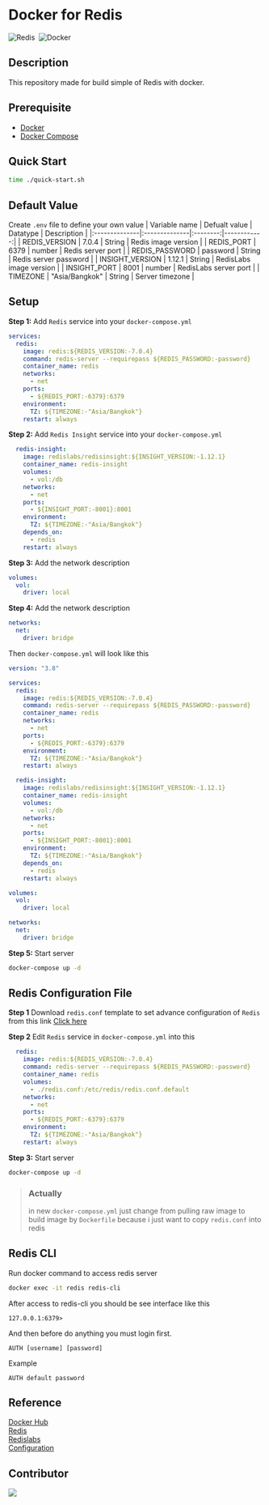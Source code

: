 # Docker for Redis
<img alt="Redis" src="https://img.shields.io/badge/Redis-DC382D?&style=flat&logo=redis&logoColor=FFFFFF">&nbsp;
<img alt="Docker" src="https://img.shields.io/badge/Docker-2496ED?&style=flat&logo=docker&logoColor=ffffff">&nbsp;

## Description
This repository made for build simple of Redis with docker.

## Prerequisite
* [Docker](https://docs.docker.com/engine/install/ubuntu/)
* [Docker Compose](https://docs.docker.com/compose/install/)

## Quick Start
```bash
time ./quick-start.sh
```

## Default Value
Create `.env` file to define your own value
| Variable name | Defualt value | Datatype | Description |
|:--------------|:--------------|:--------:|------------:|
| REDIS_VERSION | 7.0.4 | String | Redis image version |
| REDIS_PORT | 6379 | number | Redis server port |
| REDIS_PASSWORD | password | String | Redis server password |
| INSIGHT_VERSION | 1.12.1 | String | RedisLabs image version |
| INSIGHT_PORT | 8001 | number | RedisLabs server port |
| TIMEZONE | "Asia/Bangkok" | String | Server timezone |

## Setup
**Step 1:** Add `Redis` service into your `docker-compose.yml`
```yaml
services:
  redis:
    image: redis:${REDIS_VERSION:-7.0.4}
    command: redis-server --requirepass ${REDIS_PASSWORD:-password}
    container_name: redis
    networks:
      - net
    ports:
      - ${REDIS_PORT:-6379}:6379
    environment:
      TZ: ${TIMEZONE:-"Asia/Bangkok"}
    restart: always
```

**Step 2:** Add `Redis Insight` service into your `docker-compose.yml`
```yaml
  redis-insight:
    image: redislabs/redisinsight:${INSIGHT_VERSION:-1.12.1}
    container_name: redis-insight
    volumes:
      - vol:/db
    networks:
      - net
    ports:
      - ${INSIGHT_PORT:-8001}:8001
    environment:
      TZ: ${TIMEZONE:-"Asia/Bangkok"}
    depends_on:
      - redis
    restart: always
```

**Step 3:** Add the network description
```yaml
volumes:
  vol:
    driver: local
```

**Step 4:** Add the network description
```yaml
networks:
  net:
    driver: bridge
```

Then `docker-compose.yml` will look like this
```yaml
version: "3.8"

services:
  redis:
    image: redis:${REDIS_VERSION:-7.0.4}
    command: redis-server --requirepass ${REDIS_PASSWORD:-password}
    container_name: redis
    networks:
      - net
    ports:
      - ${REDIS_PORT:-6379}:6379
    environment:
      TZ: ${TIMEZONE:-"Asia/Bangkok"}
    restart: always

  redis-insight:
    image: redislabs/redisinsight:${INSIGHT_VERSION:-1.12.1}
    container_name: redis-insight
    volumes:
      - vol:/db
    networks:
      - net
    ports:
      - ${INSIGHT_PORT:-8001}:8001
    environment:
      TZ: ${TIMEZONE:-"Asia/Bangkok"}
    depends_on:
      - redis
    restart: always

volumes:
  vol:
    driver: local

networks:
  net:
    driver: bridge
```

**Step 5:** Start server
```bash
docker-compose up -d
```

## Redis Configuration File
**Step 1** Download `redis.conf` template to set advance configuration of `Redis` from this link [Click here](https://redis.io/topics/config)

**Step 2** Edit `Redis` service in `docker-compose.yml` into this
```yaml
  redis:
    image: redis:${REDIS_VERSION:-7.0.4}
    command: redis-server --requirepass ${REDIS_PASSWORD:-password}
    container_name: redis
    volumes:
      - ./redis.conf:/etc/redis/redis.conf.default
    networks:
      - net
    ports:
      - ${REDIS_PORT:-6379}:6379
    environment:
      TZ: ${TIMEZONE:-"Asia/Bangkok"}
    restart: always
```

**Step 3:** Start server
```bash
docker-compose up -d
```
> ### **Actually** 
> in new `docker-compose.yml` just change from pulling raw image to build image by `Dockerfile` because i just want to copy `redis.conf` into redis

## Redis CLI
Run docker command to access redis server
```bash
docker exec -it redis redis-cli
```
After access to redis-cli you should be see interface like this
```
127.0.0.1:6379>
```
And then before do anything you must login first.
```
AUTH [username] [password]
```
Example
```
AUTH default password
```

## Reference
[Docker Hub](https://hub.docker.com/_/redis)<br>
[Redis](https://redis.io/commands)<br>
[Redislabs](https://docs.redislabs.com/latest/ri/installing/install-docker/)<br>
[Configuration](https://redis.io/topics/config)

## Contributor
<a href="https://github.com/Harin3Bone"><img src="https://img.shields.io/badge/Harin3Bone-181717?style=flat&logo=github&logoColor=ffffff"></a>
